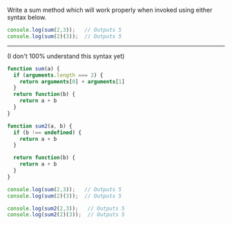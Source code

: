 Write a sum method which will work properly when invoked using either syntax below.

```js
console.log(sum(2,3));   // Outputs 5
console.log(sum(2)(3));  // Outputs 5
```

---

(I don't 100% understand this syntax yet)

```js
function sum(a) {
  if (arguments.length === 2) {
    return arguments[0] + arguments[1]
  }
  return function(b) {
    return a + b
  }
}

function sum2(a, b) {
  if (b !== undefined) {
    return a + b
  }

  return function(b) {
    return a + b
  }
}

console.log(sum(2,3));   // Outputs 5
console.log(sum(2)(3));  // Outputs 5

console.log(sum2(2,3));   // Outputs 5
console.log(sum2(2)(3));  // Outputs 5
```